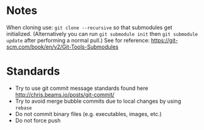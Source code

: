 # Notes
When cloning use: `git clone --recursive` so that submodules get initialized.
(Alternatively you can run `git submodule init` then `git submodule update`
after performing a normal pull.)
See for reference: https://git-scm.com/book/en/v2/Git-Tools-Submodules

# Standards
- Try to use git commit message standards found here
  http://chris.beams.io/posts/git-commit/
- Try to avoid merge bubble commits due to local changes by using `rebase`
- Do not commit binary files (e.g. executables, images, etc.)
- Do not force push
